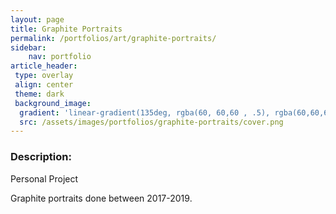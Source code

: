 ```yaml
---
layout: page
title: Graphite Portraits
permalink: /portfolios/art/graphite-portraits/
sidebar:
    nav: portfolio
article_header:
 type: overlay
 align: center
 theme: dark
 background_image:
  gradient: 'linear-gradient(135deg, rgba(60, 60,60 , .5), rgba(60,60,60, .5))'
  src: /assets/images/portfolios/graphite-portraits/cover.png
---
```

### Description:
Personal Project

Graphite portraits done between 2017-2019. 